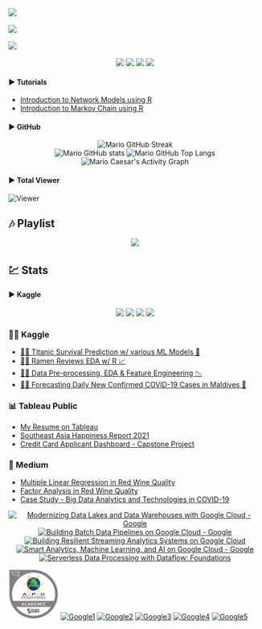 <!-- Backup Code -->
<!-- * Backup README file/code of Mario Caesar (linktr.ee/caesarmario_). This backup codes contains unused widgets, links, and stats from main README file -->
<!-- * Feel free to use this code/file by citing the README owner/name -->
<!-- * Check out my other works here (linktr.ee/caesarmario_) -->

<!-- From GitHub Readme -->
<a href="https://www.behance.net/caesarmario_" target="_blank" rel="noopener noreferrer">
    <img src="https://img.shields.io/badge/Behance-1769ff?style=for-the-badge&logo=behance&logoColor=white&link=https://www.behance.net/caesarmario_">
 </a>
 
<a><img src="https://img.shields.io/badge/PHP-777BB4?style=for-the-badge&logo=php&logoColor=white"></a>

<a><img src="https://img.shields.io/badge/Notepad++-90E59A.svg?style=for-the-badge&logo=notepad%2B%2B&logoColor=black"></a>

<p align="center">
  <a><img src="https://img.shields.io/badge/Adobe%20Photoshop-31A8FF?style=for-the-badge&logo=Adobe%20Photoshop&logoColor=black"></a>
  <a><img src="https://img.shields.io/badge/Adobe%20Lightroom-31A8FF?style=for-the-badge&logo=Adobe%20Lightroom&logoColor=white"></a>
  <a><img src="https://img.shields.io/badge/Microsoft_Office-D83B01?style=for-the-badge&logo=microsoft-office&logoColor=white"></a>
  <a><img src="https://img.shields.io/badge/figma-%23F24E1E.svg?style=for-the-badge&logo=figma&logoColor=white"></a>
</p>

#### ▶ Tutorials
- [Introduction to Network Models using R](https://www.kaggle.com/caesarmario/beginner-introduction-to-network-models-using-r)
- [Introduction to Markov Chain using R](https://www.kaggle.com/caesarmario/beginner-introduction-to-markov-chain-using-r)

#### ▶ GitHub
<p align="center">
  <img src="https://github-readme-streak-stats.herokuapp.com/?user=caesarmario&theme=tokyonight_duo&fire=00dbde&hide_border=true&stroke=00dbde&ring=00dbde&currStreakNum=f2f2f2&sideNums=f2f2f2&currStreakLabel=f2f2f2&sideLabels=f2f2f2&dates=00dbde" alt="Mario GitHub Streak"><br>
  <img src="https://github-readme-stats.vercel.app/api?username=caesarmario&show_icons=true&theme=github_dark&title_color=00dbde&text_color=f2f2f2&icon_color=00dbde&hide_border=true" alt="Mario GitHub stats">
  <img src="https://github-readme-stats.vercel.app/api/top-langs/?username=caesarmario&langs_count=5&theme=github_dark&title_color=00dbde&text_color=f2f2f2&hide_border=true" alt="Mario GitHub Top Langs">
  <img src="https://activity-graph.herokuapp.com/graph?username=caesarmario&theme=react-dark&color=00dbde&line=00dbde&point=f2f2f2&area=true&hide_border=true&custom_title=Activity%20Graph" alt="Mario Caesar's Activity Graph">
</p>

#### ▶ Total Viewer
![Viewer](https://komarev.com/ghpvc/?username=caesarmario&style=flat-square&label=Views)
<br>

## 🎶 Playlist
<p align="center">
  <!-- [1] <img src="https://spotify-github-profile.vercel.app/api/view?uid=dsotcflgv3vqqpo65vtffzbbr&cover_image=true&theme=natemoo-re&bar_color=53b14f&bar_color_cover=false"><br> -->
  <!--[2]--> <img src="https://spotify-recently-played-readme.vercel.app/api?user=dsotcflgv3vqqpo65vtffzbbr&count=5&width=500">
</p>

<!-- Stats -->
## 💹 Stats
#### ▶ Kaggle
<p align="center">
  <img src="https://road-to-kaggle-grandmaster.vercel.app/api/badges/caesarmario/competition/"/>
  <img src="https://road-to-kaggle-grandmaster.vercel.app/api/badges/caesarmario/dataset/"/>
  <img src="https://road-to-kaggle-grandmaster.vercel.app/api/badges/caesarmario/notebook/"/>
  <img src="https://road-to-kaggle-grandmaster.vercel.app/api/badges/caesarmario/discussion/"/>
</p>


### 👨‍💻 Kaggle
- [🚢⚓ Titanic Survival Prediction w/ various ML Models 🔮](https://www.kaggle.com/code/caesarmario/survival-prediction-w-various-ml-models)
- [🍜🌟 Ramen Reviews EDA w/ R 📈](https://www.kaggle.com/code/caesarmario/ramen-reviews-eda-w-r)
- [🏬🔧 Data Pre-processing, EDA & Feature Engineering 📉](https://www.kaggle.com/code/caesarmario/data-pre-processing-eda-feature-engineering)
- [🦠😷 Forecasting Daily New Confirmed COVID-19 Cases in Maldives 🔮](https://www.kaggle.com/code/caesarmario/forecasting-daily-new-confirmed-cases-in-maldives)

### 📊 Tableau Public
- [My Resume on Tableau](https://public.tableau.com/app/profile/caesarmario/viz/MarioCaesar-CurriculumVitae/Resume)
- [Southeast Asia Happiness Report 2021](https://public.tableau.com/app/profile/caesarmario/viz/SouthEastAsiaHappinessReport2021/SEAHappinessReport2021)
- [Credit Card Applicant Dashboard - Capstone Project](https://public.tableau.com/app/profile/caesarmario/viz/CreditCardApplicantDashboard/ApplicantDashboard)

### 📃 Medium
- [Multiple Linear Regression in Red Wine Quality](https://caesarmario.medium.com/multiple-linear-regression-in-red-wine-quality-bd42933b7b27)
- [Factor Analysis in Red Wine Quality](https://caesarmario.medium.com/factor-analysis-in-red-wine-quality-7665ee0ef30d)
- [Case Study - Big Data Analytics and Technologies in COVID-19](https://caesarmario.medium.com/big-data-analytics-and-technologies-in-covid-19-cb30f7fbe035)

<p align="center">
  <a href="https://www.cloudskillsboost.google/public_profiles/e1e49691-5144-4d7e-b183-7075c066088d/badges/2650136" target="_blank" rel="noopener noreferrer"><img src="https://cdn.qwiklabs.com/P2WZ5Sy9R%2B8JiXZDC47HyDpnu3Fv1JGgeJm80J0yFvA%3D" width="12%" height="12%" alt="Modernizing Data Lakes and Data Warehouses with Google Cloud - Google"/></a>
  <a href="https://www.cloudskillsboost.google/public_profiles/e1e49691-5144-4d7e-b183-7075c066088d/badges/2678295" target="_blank" rel="noopener noreferrer"><img src="https://cdn.qwiklabs.com/CKPSGrCkK8WsDJceFu%2FfnYl8ImeY7sN8qbne1SCG%2Bm8%3D" width="12%" height="12%" alt="Building Batch Data Pipelines on Google Cloud - Google"/></a>
  <a href="https://www.cloudskillsboost.google/public_profiles/e1e49691-5144-4d7e-b183-7075c066088d/badges/2720520" target="_blank" rel="noopener noreferrer"><img src="https://cdn.qwiklabs.com/ll7JX2lQRFcsQvsyGKHDIrHroGUaR8C8iWZcIBbyQTM%3D" width="12%" height="12%" alt="Building Resilient Streaming Analytics Systems on Google Cloud"/></a>
  <a href="https://www.cloudskillsboost.google/public_profiles/e1e49691-5144-4d7e-b183-7075c066088d/badges/2707066" target="_blank" rel="noopener noreferrer"><img src="https://cdn.qwiklabs.com/SeyvvIPtws8PoouWUfTC4nUkJAPCpXOAGaLHSNVGolE%3D" width="12%" height="12%" alt="Smart Analytics, Machine Learning, and AI on Google Cloud - Google"/></a>
  <a href="https://www.cloudskillsboost.google/public_profiles/e1e49691-5144-4d7e-b183-7075c066088d/badges/2720946" target="_blank" rel="noopener noreferrer"><img src="https://cdn.qwiklabs.com/%2F5gxqGOWNHh8z46puNxn1UZVt96Qiy6vrJKasroCHTA%3D" width="12%" height="12%" alt="Serverless Data Processing with Dataflow: Foundations"/></a>
</p>

<!-- From Kaggle Bio -->
<a href="https://www.credly.com/badges/b5ceb8bd-0605-4376-a55f-b02fee9b9c50/public_url"><img src="https://raw.githubusercontent.com/caesarmario/caesarmario/main/Pictures/sas-asia-pacific-university-of-technology-and-innovation-joint-certificate-in-data-science-and-business-analytics.png" width="100" alt="SASBadge"/></a>
<a href="https://www.cloudskillsboost.google/public_profiles/e1e49691-5144-4d7e-b183-7075c066088d/badges/2650136"><img src="https://cdn.qwiklabs.com/P2WZ5Sy9R%2B8JiXZDC47HyDpnu3Fv1JGgeJm80J0yFvA%3D" width="110" alt="Google1"/></a>
<a href="https://www.cloudskillsboost.google/public_profiles/e1e49691-5144-4d7e-b183-7075c066088d/badges/2678295"><img src="https://cdn.qwiklabs.com/CKPSGrCkK8WsDJceFu%2FfnYl8ImeY7sN8qbne1SCG%2Bm8%3D" width="110" alt="Google2"/></a>
<a href="https://www.cloudskillsboost.google/public_profiles/e1e49691-5144-4d7e-b183-7075c066088d/badges/2720520"><img src="https://cdn.qwiklabs.com/ll7JX2lQRFcsQvsyGKHDIrHroGUaR8C8iWZcIBbyQTM%3D" width="110" alt="Google3"/></a>
 <a href="https://www.cloudskillsboost.google/public_profiles/e1e49691-5144-4d7e-b183-7075c066088d/badges/2707066"><img src="https://cdn.qwiklabs.com/SeyvvIPtws8PoouWUfTC4nUkJAPCpXOAGaLHSNVGolE%3D" width="110" alt="Google4"/></a>
 <a href="https://www.cloudskillsboost.google/public_profiles/e1e49691-5144-4d7e-b183-7075c066088d/badges/2720946"><img src="https://cdn.qwiklabs.com/%2F5gxqGOWNHh8z46puNxn1UZVt96Qiy6vrJKasroCHTA%3D" width="110" alt="Google5"/></a>

